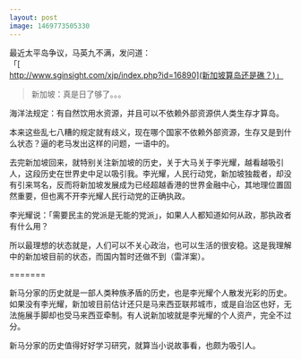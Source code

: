 ```yaml
---
layout: post
image: 1469773505330
---
```


最近太平岛争议，马英九不满，发问道：「[http://www.sginsight.com/xjp/index.php?id=16890](新加坡算岛还是礁？)」

> 新加坡：真是日了够了。。。

海洋法规定：有自然饮用水资源，并且可以不依赖外部资源供人类生存才算岛。

本来这些乱七八糟的规定就有歧义，现在哪个国家不依赖外部资源，生存又是到什么状态？逼的老马发出这样的问题，一语中的。

去完新加坡回来，就特别关注新加坡的历史，关于大马关于李光耀，越看越吸引人，这段历史在世界史中足以吸引我。李光耀，人民行动党，新加坡独裁者，却没有引来骂名，反而将新加坡发展成为已经超越香港的世界金融中心，其地理位置固然重要，但也离不开李光耀人民行动党的正确执政。

李光耀说：「需要民主的党派是无能的党派」，如果人人都知道如何从政，那执政者有什么用？

所以最理想的状态就是，人们可以不关心政治，也可以生活的很安稳。这是我理解中的新加坡目前的状态，而国内暂时还做不到（雷洋案）。

=======

新马分家的历史就是一部人类种族矛盾的历史，也是李光耀个人散发光彩的历史。如果没有李光耀，新加坡目前估计还只是马来西亚联邦城市，或是自治区也好，无法施展手脚却也受马来西亚牵制。有人说新加坡就是李光耀的个人资产，完全不过分。

新马分家的历史值得好好学习研究，就算当小说故事看，也颇为吸引人。